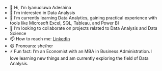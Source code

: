 - 👋 Hi, I’m Iyanuoluwa Adeshina
- 👀 I’m interested in Data Analysis
- 🌱 I’m currently learning Data Analytics, gaining practical experience with tools like Microsoft Excel, SQL, Tableau, and Power BI
- 💞️ I’m looking to collaborate on projects related to Data Analysis and Data Science
- 📫 How to reach me: [LinkedIn](www.linkedin.com/in/iyanuoluwa-elizabeth-adeshina-a0368b20a)
- 😄 Pronouns: she/her
- ⚡ Fun fact: I’m an Economist with an MBA in Business Administration. I love learning new things and am currently exploring the field of Data Analysis.
